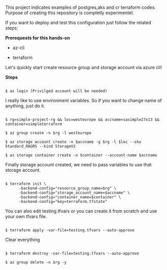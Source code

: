 This project indicates examples of postgres,aks and cr terraform codes. Purpose of creating this repository is completly experimentel.


If you want to deploy and test this configuration just follow the related steps:

**Prerequests for this hands-on**

* az-cli

* terraform


Let's quickly start  create resource group and storage account via azure cli!

**Steps**

```

$ az login (Privilged account will be needed)

```

I really like to use environment variables. So if you want to change name of anything, just do it.

```

$ rg=simple-project-rg && loc=westeurope && accname=sasimple27x13 && container=simpleterraform

$ az group create -n $rg -l westeurope

$ az storage account create -n $accname -g $rg -l $loc --sku Standard_RAGRS --kind StorageV2

$ az storage container create -n $container --account-name $accname

```

Finally storage account created, we need to pass variables to use that storage account.

```

$ terraform init \
      -backend-config="resource_group_name=$rg" \
      -backend-config="storage_account_name=$accname" \
      -backend-config="container_name=$container" \
      -backend-config="key=terraform.tfstate"

```

You can also edit testing.tfvars or you can create it from scratch and use your own tfvars file.

```

$ terraform apply -var-file=testing.tfvars --auto-approve

```

Clear everything

```

$ terraform destroy -var-file=testing.tfvars --auto-approve

$ az group delete -n $rg -y

```
